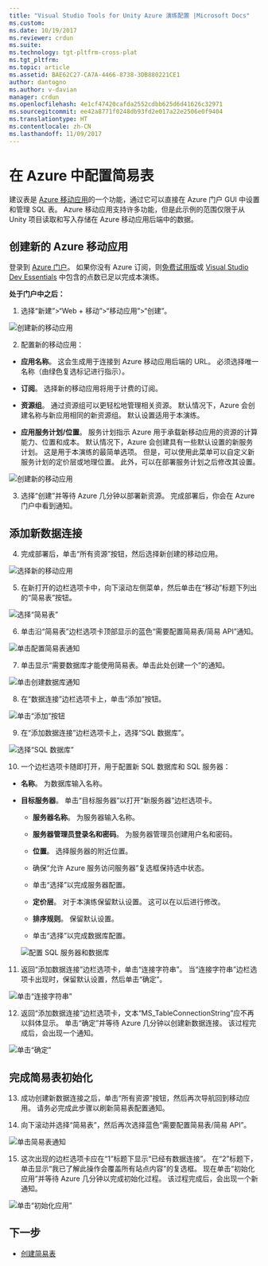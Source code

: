 ```yaml
---
title: "Visual Studio Tools for Unity Azure 演练配置 |Microsoft Docs"
ms.custom: 
ms.date: 10/19/2017
ms.reviewer: crdun
ms.suite: 
ms.technology: tgt-pltfrm-cross-plat
ms.tgt_pltfrm: 
ms.topic: article
ms.assetid: BAE62C27-CA7A-4466-8738-3DB880221CE1
author: dantogno
ms.author: v-davian
manager: crdun
ms.openlocfilehash: 4e1cf47420cafda2552cdbb625d6d41626c32971
ms.sourcegitcommit: ee42a8771f0248db93fd2e017a22e2506e0f9404
ms.translationtype: HT
ms.contentlocale: zh-CN
ms.lasthandoff: 11/09/2017
---
```

# <a name="configure-easy-tables-in-azure"></a>在 Azure 中配置简易表

建议表是 [Azure 移动应用](https://azure.microsoft.com/services/app-service/mobile/)的一个功能，通过它可以直接在 Azure 门户 GUI 中设置和管理 SQL 表。 Azure 移动应用支持许多功能，但是此示例的范围仅限于从 Unity 项目读取和写入存储在 Azure 移动应用后端中的数据。

## <a name="create-a-new-azure-mobile-app"></a>创建新的 Azure 移动应用

登录到 [Azure 门户](https://ms.portal.azure.com)。 如果你没有 Azure 订阅，则[免费试用版](https://azure.microsoft.com/en-us/free/)或 [Visual Studio Dev Essentials](https://www.visualstudio.com/dev-essentials/) 中包含的点数已足以完成本演练。

**处于门户中之后：**

1. 选择“新建”>“Web + 移动”>“移动应用”>“创建”。

  ![创建新的移动应用](media/vstu_azure-configure-easy-tables-image1.png)

2. 配置新的移动应用：

  * **应用名称**。 这会生成用于连接到 Azure 移动应用后端的 URL。 必须选择唯一名称（由绿色复选标记进行指示）。

  * **订阅**。 选择新的移动应用将用于计费的订阅。

  * **资源组**。 通过资源组可以更轻松地管理相关资源。 默认情况下，Azure 会创建名称与新应用相同的新资源组。 默认设置适用于本演练。

  *  **应用服务计划/位置**。 服务计划指示 Azure 用于承载新移动应用的资源的计算能力、位置和成本。 默认情况下，Azure 会创建具有一些默认设置的新服务计划。 这是用于本演练的最简单选项。 但是，可以使用此菜单可以自定义新服务计划的定价层或地理位置。 此外，可以在部署服务计划之后修改其设置。

  ![创建新的移动应用](media/vstu_azure-configure-easy-tables-image2.png)

3. 选择“创建”并等待 Azure 几分钟以部署新资源。 完成部署后，你会在 Azure 门户中看到通知。

## <a name="add-a-new-data-connection"></a>添加新数据连接

4. 完成部署后，单击“所有资源”按钮，然后选择新创建的移动应用。

  ![选择新的移动应用](media/vstu_azure-configure-easy-tables-image3.png)

5. 在新打开的边栏选项卡中，向下滚动左侧菜单，然后单击在“移动”标题下列出的“简易表”按钮。

  ![选择“简易表”](media/vstu_azure-configure-easy-tables-image4.png)

6. 单击沿“简易表”边栏选项卡顶部显示的蓝色“需要配置简易表/简易 API”通知。

  ![单击配置简易表通知](media/vstu_azure-configure-easy-tables-image5.png)

7. 单击显示“需要数据库才能使用简易表。单击此处创建一个”的通知。

  ![单击创建数据库通知](media/vstu_azure-configure-easy-tables-image6.png)

8. 在“数据连接”边栏选项卡上，单击“添加”按钮。

  ![单击“添加”按钮](media/vstu_azure-configure-easy-tables-image7.png)

9. 在“添加数据连接”边栏选项卡上，选择“SQL 数据库”。

  ![选择“SQL 数据库”](media/vstu_azure-configure-easy-tables-image8.png)

10. 一个边栏选项卡随即打开，用于配置新 SQL 数据库和 SQL 服务器：

  * **名称**。 为数据库输入名称。

  * **目标服务器**。 单击“目标服务器”以打开“新服务器”边栏选项卡。

      * **服务器名称**。 为服务器输入名称。

      * **服务器管理员登录名和密码**。 为服务器管理员创建用户名和密码。

      * **位置**。 选择服务器的附近位置。

      * 确保“允许 Azure 服务访问服务器”复选框保持选中状态。

      * 单击“选择”以完成服务器配置。

    * **定价层**。 对于本演练保留默认设置。 这可以在以后进行修改。

    * **排序规则**。 保留默认设置。

    * 单击“选择”以完成数据库配置。

    ![配置 SQL 服务器和数据库](media/vstu_azure-configure-easy-tables-image9.png)

11. 返回“添加数据连接”边栏选项卡，单击“连接字符串”。 当“连接字符串”边栏选项卡出现时，保留默认设置，然后单击“确定”。

  ![单击“连接字符串”](media/vstu_azure-configure-easy-tables-image9.1.png)

12. 返回“添加数据连接”边栏选项卡，文本“MS_TableConnectionString”应不再以斜体显示。 单击“确定”并等待 Azure 几分钟以创建新数据连接。 该过程完成后，会出现一个通知。

  ![单击“确定”](media/vstu_azure-configure-easy-tables-image9.2.png)

## <a name="complete-the-easy-table-initialization"></a>完成简易表初始化

13. 成功创建新数据连接之后，单击“所有资源”按钮，然后再次导航回到移动应用。 请务必完成此步骤以刷新简易表配置通知。

14. 向下滚动并选择“简易表”，然后再次选择蓝色“需要配置简易表/简易 API”。

  ![单击简易表通知](media/vstu_azure-configure-easy-tables-image5.png)

15. 这次出现的边栏选项卡应在“1”标题下显示“已经有数据连接”。 在“2”标题下，单击显示“我已了解此操作会覆盖所有站点内容”的复选框。 现在单击“初始化应用”并等待 Azure 几分钟以完成初始化过程。 该过程完成后，会出现一个新通知。

  ![单击“初始化应用”](media/vstu_azure-configure-easy-tables-image10.png)

## <a name="next-step"></a>下一步

* [创建简易表](visual-studio-tools-for-unity-azure-setup.md)
